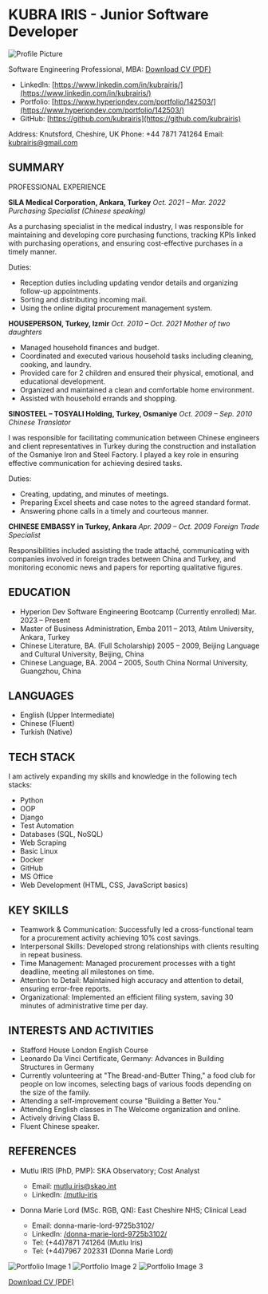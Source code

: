 # KUBRA IRIS - Junior Software Developer
![Profile Picture](https://avatars.githubusercontent.com/u/126989270?v=4)

Software Engineering Professional, MBA: [Download CV (PDF)](https://github.com/kubrairis/kubrairis/blob/main/CV.pdf)

- LinkedIn: [https://www.linkedin.com/in/kubrairis/](https://www.linkedin.com/in/kubrairis/)
- Portfolio: [https://www.hyperiondev.com/portfolio/142503/](https://www.hyperiondev.com/portfolio/142503/)
- GitHub: [https://github.com/kubrairis](https://github.com/kubrairis)

Address: Knutsford, Cheshire, UK
Phone: +44 7871 741264
Email: kubrairis@gmail.com

## SUMMARY
PROFESSIONAL EXPERIENCE

**SILA Medical Corporation, Ankara, Turkey**
*Oct. 2021 – Mar. 2022*
*Purchasing Specialist (Chinese speaking)*

As a purchasing specialist in the medical industry, I was responsible for maintaining and developing core purchasing functions, tracking KPIs linked with purchasing operations, and ensuring cost-effective purchases in a timely manner.

Duties:
- Reception duties including updating vendor details and organizing follow-up appointments.
- Sorting and distributing incoming mail.
- Using the online digital procurement management system.

**HOUSEPERSON, Turkey, Izmir**
*Oct. 2010 – Oct. 2021*
*Mother of two daughters*

- Managed household finances and budget.
- Coordinated and executed various household tasks including cleaning, cooking, and laundry.
- Provided care for 2 children and ensured their physical, emotional, and educational development.
- Organized and maintained a clean and comfortable home environment.
- Assisted with household errands and shopping.

**SINOSTEEL – TOSYALI Holding, Turkey, Osmaniye**
*Oct. 2009 – Sep. 2010*
*Chinese Translator*

I was responsible for facilitating communication between Chinese engineers and client representatives in Turkey during the construction and installation of the Osmaniye Iron and Steel Factory. I played a key role in ensuring effective communication for achieving desired tasks.

Duties:
- Creating, updating, and minutes of meetings.
- Preparing Excel sheets and case notes to the agreed standard format.
- Answering phone calls in a timely and courteous manner.

**CHINESE EMBASSY in Turkey, Ankara**
*Apr. 2009 – Oct. 2009*
*Foreign Trade Specialist*

Responsibilities included assisting the trade attaché, communicating with companies involved in foreign trades between China and Turkey, and monitoring economic news and papers for reporting qualitative figures.

## EDUCATION
- Hyperion Dev Software Engineering Bootcamp (Currently enrolled) Mar. 2023 – Present
- Master of Business Administration, Emba 2011 – 2013, Atılım University, Ankara, Turkey
- Chinese Literature, BA. (Full Scholarship) 2005 – 2009, Beijing Language and Cultural University, Beijing, China
- Chinese Language, BA. 2004 – 2005, South China Normal University, Guangzhou, China

## LANGUAGES
- English (Upper Intermediate)
- Chinese (Fluent)
- Turkish (Native)

## TECH STACK
I am actively expanding my skills and knowledge in the following tech stacks:
- Python
- OOP
- Django
- Test Automation
- Databases (SQL, NoSQL)
- Web Scraping
- Basic Linux
- Docker
- GitHub
- MS Office
- Web Development (HTML, CSS, JavaScript basics)

## KEY SKILLS
- Teamwork & Communication: Successfully led a cross-functional team for a procurement activity achieving 10% cost savings.
- Interpersonal Skills: Developed strong relationships with clients resulting in repeat business.
- Time Management: Managed procurement processes with a tight deadline, meeting all milestones on time.
- Attention to Detail: Maintained high accuracy and attention to detail, ensuring error-free reports.
- Organizational: Implemented an efficient filing system, saving 30 minutes of administrative time per day.

## INTERESTS AND ACTIVITIES
- Stafford House London English Course
- Leonardo Da Vinci Certificate, Germany: Advances in Building Structures in Germany
- Currently volunteering at "The Bread-and-Butter Thing," a food club for people on low incomes, selecting bags of various foods depending on the size of the family.
- Attending a self-improvement course "Building a Better You."
- Attending English classes in The Welcome organization and online.
- Actively driving Class B.
- Fluent Chinese speaker.

## REFERENCES
- Mutlu IRIS (PhD, PMP): SKA Observatory; Cost Analyst
  - Email: mutlu.iris@skao.int
  - LinkedIn: [/mutlu-iris](LinkedIn:/mutlu-iris)

- Donna Marie Lord (MSc. RGB, QN): East Cheshire NHS; Clinical Lead
  - Email: donna-marie-lord-9725b3102/
  - LinkedIn: [/donna-marie-lord-9725b3102/](LinkedIn:/donna-marie-lord-9725b3102/)
  - Tel: (+44)7871 741264 (Mutlu Iris)
  - Tel: (+44)7967 202331 (Donna Marie Lord)
    
![Portfolio Image 1](https://example.com/portfolio-image-1.jpg)
![Portfolio Image 2](https://example.com/portfolio-image-2.jpg)
![Portfolio Image 3](https://example.com/portfolio-image-3.jpg)

[Download CV (PDF)](https://github.com/kubrairis/kubrairis/blob/main/CV.pdf)


<!--
**kubrairis/kubrairis** is a ✨ _special_ ✨ repository because its `README.md` (this file) appears on your GitHub profile.

Here are some ideas to get you started:

- 🔭 I’m currently working on ...
- 🌱 I’m currently learning ...
- 👯 I’m looking to collaborate on ...
- 🤔 I’m looking for help with ...
- 💬 Ask me about ...
- 📫 How to reach me: ...
- 😄 Pronouns: ...
- ⚡ Fun fact: ...
-->
